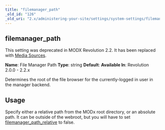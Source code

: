 ```yaml
---
title: "filemanager_path"
_old_id: "126"
_old_uri: "2.x/administering-your-site/settings/system-settings/filemanager_path"
---
```


## filemanager\_path

This setting was deprecated in MODX Revolution 2.2. It has been replaced with [Media Sources](building-sites/media-sources). 

**Name**: File Manager Path 
**Type**: string 
**Default**: 
**Available In**: Revolution 2.0.0 - 2.2.x

Determines the root of the file browser for the currently-logged in user in the manager backend.

## Usage

Specify either a relative path from the MODx root directory, or an absolute path. It can be outside of the webroot, but you will have to set [filemanager\_path\_relative](building-sites/settings/filemanager_path_relative "filemanager_path_relative") to false.